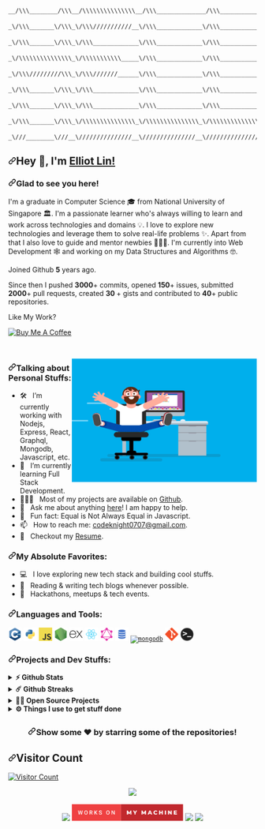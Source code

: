 <div class="snippet-clipboard-content position-relative overflow-auto" data-snippet-clipboard-copy-content="__/\\\________/\\\__/\\\\\\\\\\\\\\\__/\\\______________/\\\___________________/\\\\\______        
 _\/\\\_______\/\\\_\/\\\///////////__\/\\\_____________\/\\\_________________/\\\///\\\____       
  _\/\\\_______\/\\\_\/\\\_____________\/\\\_____________\/\\\_______________/\\\/__\///\\\__      
   _\/\\\\\\\\\\\\\\\_\/\\\\\\\\\\\_____\/\\\_____________\/\\\______________/\\\______\//\\\_     
    _\/\\\/////////\\\_\/\\\///////______\/\\\_____________\/\\\_____________\/\\\_______\/\\\_    
     _\/\\\_______\/\\\_\/\\\_____________\/\\\_____________\/\\\_____________\//\\\______/\\\__   
      _\/\\\_______\/\\\_\/\\\_____________\/\\\_____________\/\\\______________\///\\\__/\\\____  
       _\/\\\_______\/\\\_\/\\\\\\\\\\\\\\\_\/\\\\\\\\\\\\\\\_\/\\\\\\\\\\\\\\\____\///\\\\\/_____ 
        _\///________\///__\///////////////__\///////////////__\///////////////_______\/////_______
"><pre><code>__/\\\________/\\\__/\\\\\\\\\\\\\\\__/\\\______________/\\\___________________/\\\\\______        
 _\/\\\_______\/\\\_\/\\\///////////__\/\\\_____________\/\\\_________________/\\\///\\\____       
  _\/\\\_______\/\\\_\/\\\_____________\/\\\_____________\/\\\_______________/\\\/__\///\\\__      
   _\/\\\\\\\\\\\\\\\_\/\\\\\\\\\\\_____\/\\\_____________\/\\\______________/\\\______\//\\\_     
    _\/\\\/////////\\\_\/\\\///////______\/\\\_____________\/\\\_____________\/\\\_______\/\\\_    
     _\/\\\_______\/\\\_\/\\\_____________\/\\\_____________\/\\\_____________\//\\\______/\\\__   
      _\/\\\_______\/\\\_\/\\\_____________\/\\\_____________\/\\\______________\///\\\__/\\\____  
       _\/\\\_______\/\\\_\/\\\\\\\\\\\\\\\_\/\\\\\\\\\\\\\\\_\/\\\\\\\\\\\\\\\____\///\\\\\/_____ 
        _\///________\///__\///////////////__\///////////////__\///////////////_______\/////_______
</code></pre></div>

<article class="markdown-body entry-content container-lg" itemprop="text"><h2 dir="auto"><a id="user-content-hey--im-pavan-gandhi" class="anchor" aria-hidden="true" href="#hey--im-pavan-gandhi"><svg class="octicon octicon-link" viewBox="0 0 16 16" version="1.1" width="16" height="16" aria-hidden="true"><path fill-rule="evenodd" d="M7.775 3.275a.75.75 0 001.06 1.06l1.25-1.25a2 2 0 112.83 2.83l-2.5 2.5a2 2 0 01-2.83 0 .75.75 0 00-1.06 1.06 3.5 3.5 0 004.95 0l2.5-2.5a3.5 3.5 0 00-4.95-4.95l-1.25 1.25zm-4.69 9.64a2 2 0 010-2.83l2.5-2.5a2 2 0 012.83 0 .75.75 0 001.06-1.06 3.5 3.5 0 00-4.95 0l-2.5 2.5a3.5 3.5 0 004.95 4.95l1.25-1.25a.75.75 0 00-1.06-1.06l-1.25 1.25a2 2 0 01-2.83 0z"></path></svg></a>Hey <g-emoji class="g-emoji" alias="wave" fallback-src="https://github.githubassets.com/images/icons/emoji/unicode/1f44b.png">👋</g-emoji>, I'm <a href="https://github.com/LinSays/">Elliot Lin!</a></h2>

<h3 dir="auto"><a id="user-content-glad-to-see-you-here--" class="anchor" aria-hidden="true" href="#glad-to-see-you-here--"><svg class="octicon octicon-link" viewBox="0 0 16 16" version="1.1" width="16" height="16" aria-hidden="true"><path fill-rule="evenodd" d="M7.775 3.275a.75.75 0 001.06 1.06l1.25-1.25a2 2 0 112.83 2.83l-2.5 2.5a2 2 0 01-2.83 0 .75.75 0 00-1.06 1.06 3.5 3.5 0 004.95 0l2.5-2.5a3.5 3.5 0 00-4.95-4.95l-1.25 1.25zm-4.69 9.64a2 2 0 010-2.83l2.5-2.5a2 2 0 012.83 0 .75.75 0 001.06-1.06 3.5 3.5 0 00-4.95 0l-2.5 2.5a3.5 3.5 0 004.95 4.95l1.25-1.25a.75.75 0 00-1.06-1.06l-1.25 1.25a2 2 0 01-2.83 0z"></path></svg></a>Glad to see you here!</h3>
	
<p dir="auto">I'm a graduate in Computer Science <g-emoji class="g-emoji" alias="mortar_board" fallback-src="https://github.githubassets.com/images/icons/emoji/unicode/1f393.png">🎓</g-emoji> from National University of Singapore <g-emoji class="g-emoji" alias="classical_building" fallback-src="https://github.githubassets.com/images/icons/emoji/unicode/1f3db.png">🏛</g-emoji>. I'm a passionate learner who's always willing to learn and work across technologies and domains <g-emoji class="g-emoji" alias="bulb" fallback-src="https://github.githubassets.com/images/icons/emoji/unicode/1f4a1.png">💡</g-emoji>. I love to explore new technologies and leverage them to solve real-life problems <g-emoji class="g-emoji" alias="sparkles" fallback-src="https://github.githubassets.com/images/icons/emoji/unicode/2728.png">✨</g-emoji>. Apart from that I also love to guide and mentor newbies 👨🏻‍💻. I'm currently into Web Development <g-emoji class="g-emoji" alias="spider_web" fallback-src="https://github.githubassets.com/images/icons/emoji/unicode/1f578.png">🕸️</g-emoji> and working on my Data Structures and Algorithms <g-emoji class="g-emoji" alias="nerd_face" fallback-src="https://github.githubassets.com/images/icons/emoji/unicode/1f913.png">🤓</g-emoji>.</p>
<p dir="auto">Joined Github <strong>5</strong> years ago.</p>
<p dir="auto">Since then I pushed <strong>3000</strong>+ commits, opened <strong>150</strong>+ issues, submitted <strong>2000</strong>+ pull requests, created <strong> 30 </strong>+ gists and contributed to <strong>40</strong>+ public repositories.</p>
<p dir="auto">Like My Work?</p>
<p dir="auto"><a href="https://www.buymeacoffee.com/iampavangandhi" rel="nofollow"><img src="https://camo.githubusercontent.com/28aae05a0fba45679e8e27d90609601e249b64a5fe30dfef05495de4f4e318d4/68747470733a2f2f63646e2e6275796d6561636f666665652e636f6d2f627574746f6e732f76322f64656661756c742d79656c6c6f772e706e67" alt="Buy Me A Coffee" height="60px" width="217px" data-canonical-src="https://cdn.buymeacoffee.com/buttons/v2/default-yellow.png" style="max-width: 100%;"></a></p>
<p dir="auto"><a href="https://gitwar.herokuapp.com/" rel="nofollow"><img src="https://camo.githubusercontent.com/1966249e8b1cbce0034d2c05d2aaf8cdb0fae3ca84bc194abfbcb0dd95d544e5/68747470733a2f2f6769747761722e6865726f6b756170702e636f6d2f62616467653f757365726e616d653d69616d706176616e67616e646869266c6162656c3d47697477617225323050726f66696c6525323053636f7265267374796c653d666f722d7468652d626164676526636f6c6f723d303038386363" alt="" data-canonical-src="https://gitwar.herokuapp.com/badge?username=iampavangandhi&amp;label=Gitwar%20Profile%20Score&amp;style=for-the-badge&amp;color=0088cc" style="max-width: 100%;"></a></p>
<p><a target="_blank" rel="noopener noreferrer" href="https://github.com/LinSays/LinSays/blob/main/coder.gif"><img align="right" height="250" width="375" alt="" src="https://github.com/LinSays/LinSays/blob/main/coder.gif" style="max-width: 100%;"></a></p>
<h3 dir="auto"><a id="user-content-talking-about-personal-stuffs" class="anchor" aria-hidden="true" href="#talking-about-personal-stuffs"><svg class="octicon octicon-link" viewBox="0 0 16 16" version="1.1" width="16" height="16" aria-hidden="true"><path fill-rule="evenodd" d="M7.775 3.275a.75.75 0 001.06 1.06l1.25-1.25a2 2 0 112.83 2.83l-2.5 2.5a2 2 0 01-2.83 0 .75.75 0 00-1.06 1.06 3.5 3.5 0 004.95 0l2.5-2.5a3.5 3.5 0 00-4.95-4.95l-1.25 1.25zm-4.69 9.64a2 2 0 010-2.83l2.5-2.5a2 2 0 012.83 0 .75.75 0 001.06-1.06 3.5 3.5 0 00-4.95 0l-2.5 2.5a3.5 3.5 0 004.95 4.95l1.25-1.25a.75.75 0 00-1.06-1.06l-1.25 1.25a2 2 0 01-2.83 0z"></path></svg></a>Talking about Personal Stuffs:</h3>
<ul dir="auto">
<li><g-emoji class="g-emoji" alias="hammer_and_wrench" fallback-src="https://github.githubassets.com/images/icons/emoji/unicode/1f6e0.png">🛠</g-emoji> &nbsp; I’m currently working with Nodejs, Express, React, <br> Graphql, Mongodb, Javascript, etc.</li>
<li><g-emoji class="g-emoji" alias="rocket" fallback-src="https://github.githubassets.com/images/icons/emoji/unicode/1f680.png">🚀</g-emoji> &nbsp; I’m currently learning Full Stack Development.</li>
<li>👨🏻‍💻 &nbsp; Most of my projects are available on <a href="https://github.com/LinSays">Github</a>.</li>
<li><g-emoji class="g-emoji" alias="speech_balloon" fallback-src="https://github.githubassets.com/images/icons/emoji/unicode/1f4ac.png">💬</g-emoji> &nbsp; Ask me about anything <a href="https://github.com/iampavangandhi/LinSays/issues/2">here</a>! I am happy to help.</li>
<li><g-emoji class="g-emoji" alias="space_invader" fallback-src="https://github.githubassets.com/images/icons/emoji/unicode/1f47e.png">👾</g-emoji> &nbsp; Fun fact: Equal is Not Always Equal in Javascript.</li>
<li><g-emoji class="g-emoji" alias="mailbox" fallback-src="https://github.githubassets.com/images/icons/emoji/unicode/1f4eb.png">📫</g-emoji> &nbsp; How to reach me: <a href="mailto:pavangandhi100@gmail.com">codeknight0707@gmail.com</a>.</li>
<li><g-emoji class="g-emoji" alias="memo" fallback-src="https://github.githubassets.com/images/icons/emoji/unicode/1f4dd.png">📝</g-emoji> &nbsp; Checkout my <a href="https://github.com/LinSays/LinSays/blob/main/resume.pdf">Resume</a>.</li>
</ul>
<h3 dir="auto"><a id="user-content-my-absolute-favorites" class="anchor" aria-hidden="true" href="#my-absolute-favorites"><svg class="octicon octicon-link" viewBox="0 0 16 16" version="1.1" width="16" height="16" aria-hidden="true"><path fill-rule="evenodd" d="M7.775 3.275a.75.75 0 001.06 1.06l1.25-1.25a2 2 0 112.83 2.83l-2.5 2.5a2 2 0 01-2.83 0 .75.75 0 00-1.06 1.06 3.5 3.5 0 004.95 0l2.5-2.5a3.5 3.5 0 00-4.95-4.95l-1.25 1.25zm-4.69 9.64a2 2 0 010-2.83l2.5-2.5a2 2 0 012.83 0 .75.75 0 001.06-1.06 3.5 3.5 0 00-4.95 0l-2.5 2.5a3.5 3.5 0 004.95 4.95l1.25-1.25a.75.75 0 00-1.06-1.06l-1.25 1.25a2 2 0 01-2.83 0z"></path></svg></a>My Absolute Favorites:</h3>
<ul dir="auto">
<li><g-emoji class="g-emoji" alias="computer" fallback-src="https://github.githubassets.com/images/icons/emoji/unicode/1f4bb.png">💻</g-emoji> &nbsp; I love exploring new tech stack and building cool stuffs.</li>
<li><g-emoji class="g-emoji" alias="newspaper" fallback-src="https://github.githubassets.com/images/icons/emoji/unicode/1f4f0.png">📰</g-emoji> &nbsp; Reading &amp; writing tech blogs whenever possible.</li>
<li><g-emoji class="g-emoji" alias="pizza" fallback-src="https://github.githubassets.com/images/icons/emoji/unicode/1f355.png">🍕</g-emoji> &nbsp; Hackathons, meetups &amp; tech events.</li>
</ul>
<h3 dir="auto"><a id="user-content-languages-and-tools" class="anchor" aria-hidden="true" href="#languages-and-tools"><svg class="octicon octicon-link" viewBox="0 0 16 16" version="1.1" width="16" height="16" aria-hidden="true"><path fill-rule="evenodd" d="M7.775 3.275a.75.75 0 001.06 1.06l1.25-1.25a2 2 0 112.83 2.83l-2.5 2.5a2 2 0 01-2.83 0 .75.75 0 00-1.06 1.06 3.5 3.5 0 004.95 0l2.5-2.5a3.5 3.5 0 00-4.95-4.95l-1.25 1.25zm-4.69 9.64a2 2 0 010-2.83l2.5-2.5a2 2 0 012.83 0 .75.75 0 001.06-1.06 3.5 3.5 0 00-4.95 0l-2.5 2.5a3.5 3.5 0 004.95 4.95l1.25-1.25a.75.75 0 00-1.06-1.06l-1.25 1.25a2 2 0 01-2.83 0z"></path></svg></a>Languages and Tools:</h3>
<p dir="auto"><code><a target="_blank" rel="noopener noreferrer" href="https://raw.githubusercontent.com/github/explore/80688e429a7d4ef2fca1e82350fe8e3517d3494d/topics/cpp/cpp.png"><img height="27" src="https://raw.githubusercontent.com/github/explore/80688e429a7d4ef2fca1e82350fe8e3517d3494d/topics/cpp/cpp.png" alt="cpp" style="max-width: 100%;"></a></code>
<code><a target="_blank" rel="noopener noreferrer" href="https://raw.githubusercontent.com/github/explore/80688e429a7d4ef2fca1e82350fe8e3517d3494d/topics/python/python.png"><img height="27" src="https://raw.githubusercontent.com/github/explore/80688e429a7d4ef2fca1e82350fe8e3517d3494d/topics/python/python.png" alt="python" style="max-width: 100%;"></a></code>
<code><a target="_blank" rel="noopener noreferrer" href="https://raw.githubusercontent.com/github/explore/80688e429a7d4ef2fca1e82350fe8e3517d3494d/topics/javascript/javascript.png"><img height="27" src="https://raw.githubusercontent.com/github/explore/80688e429a7d4ef2fca1e82350fe8e3517d3494d/topics/javascript/javascript.png" alt="javascript" style="max-width: 100%;"></a></code>
<code><a target="_blank" rel="noopener noreferrer" href="https://raw.githubusercontent.com/github/explore/80688e429a7d4ef2fca1e82350fe8e3517d3494d/topics/nodejs/nodejs.png"><img height="27" src="https://raw.githubusercontent.com/github/explore/80688e429a7d4ef2fca1e82350fe8e3517d3494d/topics/nodejs/nodejs.png" alt="nodejs" style="max-width: 100%;"></a></code>
<code><a target="_blank" rel="noopener noreferrer" href="https://raw.githubusercontent.com/devicons/devicon/master/icons/express/express-original.svg"><img height="27" src="https://raw.githubusercontent.com/devicons/devicon/master/icons/express/express-original.svg" alt="expressjs" style="max-width: 100%;"></a></code>
<code><a target="_blank" rel="noopener noreferrer" href="https://raw.githubusercontent.com/github/explore/80688e429a7d4ef2fca1e82350fe8e3517d3494d/topics/react/react.png"><img height="27" src="https://raw.githubusercontent.com/github/explore/80688e429a7d4ef2fca1e82350fe8e3517d3494d/topics/react/react.png" alt="react" style="max-width: 100%;"></a></code>
<code><a target="_blank" rel="noopener noreferrer" href="https://raw.githubusercontent.com/github/explore/80688e429a7d4ef2fca1e82350fe8e3517d3494d/topics/graphql/graphql.png"><img height="27" src="https://raw.githubusercontent.com/github/explore/80688e429a7d4ef2fca1e82350fe8e3517d3494d/topics/graphql/graphql.png" alt="graphql" style="max-width: 100%;"></a></code>
<code><a target="_blank" rel="noopener noreferrer" href="https://raw.githubusercontent.com/github/explore/80688e429a7d4ef2fca1e82350fe8e3517d3494d/topics/sql/sql.png"><img height="27" src="https://raw.githubusercontent.com/github/explore/80688e429a7d4ef2fca1e82350fe8e3517d3494d/topics/sql/sql.png" alt="sql" style="max-width: 100%;"></a></code>
<code><a target="_blank" rel="noopener noreferrer" href="https://camo.githubusercontent.com/b06f0a4dc198d26002e85488fd47716fe70a0ffeaa22e66e98935e7b8e424057/68747470733a2f2f656e637279707465642d74626e302e677374617469632e636f6d2f696d616765733f713d74626e253341414e643947635354547a5041772d353573736d31496d35393478595a3965525175324a796c726b594c6726757371703d434155"><img height="27" src="https://camo.githubusercontent.com/b06f0a4dc198d26002e85488fd47716fe70a0ffeaa22e66e98935e7b8e424057/68747470733a2f2f656e637279707465642d74626e302e677374617469632e636f6d2f696d616765733f713d74626e253341414e643947635354547a5041772d353573736d31496d35393478595a3965525175324a796c726b594c6726757371703d434155" alt="mongodb" data-canonical-src="https://encrypted-tbn0.gstatic.com/images?q=tbn%3AANd9GcSTTzPAw-55ssm1Im594xYZ9eRQu2JylrkYLg&amp;usqp=CAU" style="max-width: 100%;"></a></code>
<code><a target="_blank" rel="noopener noreferrer" href="https://raw.githubusercontent.com/devicons/devicon/master/icons/git/git-original.svg"><img height="27" src="https://raw.githubusercontent.com/devicons/devicon/master/icons/git/git-original.svg" alt="git" style="max-width: 100%;"></a></code>
<code><a target="_blank" rel="noopener noreferrer" href="https://raw.githubusercontent.com/github/explore/80688e429a7d4ef2fca1e82350fe8e3517d3494d/topics/terminal/terminal.png"><img height="27" src="https://raw.githubusercontent.com/github/explore/80688e429a7d4ef2fca1e82350fe8e3517d3494d/topics/terminal/terminal.png" alt="terminal" style="max-width: 100%;"></a></code></p>

<h3 dir="auto"><a id="user-content-projects-and-dev-stuffs" class="anchor" aria-hidden="true" href="#projects-and-dev-stuffs"><svg class="octicon octicon-link" viewBox="0 0 16 16" version="1.1" width="16" height="16" aria-hidden="true"><path fill-rule="evenodd" d="M7.775 3.275a.75.75 0 001.06 1.06l1.25-1.25a2 2 0 112.83 2.83l-2.5 2.5a2 2 0 01-2.83 0 .75.75 0 00-1.06 1.06 3.5 3.5 0 004.95 0l2.5-2.5a3.5 3.5 0 00-4.95-4.95l-1.25 1.25zm-4.69 9.64a2 2 0 010-2.83l2.5-2.5a2 2 0 012.83 0 .75.75 0 001.06-1.06 3.5 3.5 0 00-4.95 0l-2.5 2.5a3.5 3.5 0 004.95 4.95l1.25-1.25a.75.75 0 00-1.06-1.06l-1.25 1.25a2 2 0 01-2.83 0z"></path></svg></a>Projects and Dev Stuffs:</h3>
<details>	
  <summary><b><g-emoji class="g-emoji" alias="zap" fallback-src="https://github.githubassets.com/images/icons/emoji/unicode/26a1.png">⚡</g-emoji> Github Stats</b></summary>
  <br>
<a target="_blank" rel="noopener noreferrer" href="https://camo.githubusercontent.com/e1178d5320d780eadaae675c5d1a9a526d408937a5d345b99081fb6b88e37ceb/68747470733a2f2f6769746875622d726561646d652d73746174732e76657263656c2e6170702f6170693f757365726e616d653d69616d706176616e67616e6468692673686f775f69636f6e733d7472756526686964655f626f726465723d747275652626636f756e745f707269766174653d7472756526696e636c7564655f616c6c5f636f6d6d6974733d74727565"><img height="180em" src="https://github.com/LinSays/LinSays/blob/main/git_status.svg" data-canonical-src="https://github-readme-stats.vercel.app/api?username=iampavangandhi&amp;show_icons=true&amp;hide_border=true&amp;&amp;count_private=true&amp;include_all_commits=true" style="max-width: 100%;"></a>
<br>
</details>
<details>	
  <summary><b><g-emoji class="g-emoji" alias="comet" fallback-src="https://github.githubassets.com/images/icons/emoji/unicode/2604.png">☄️</g-emoji> Github Streaks</b></summary>
  <br>
  <a target="_blank" rel="noopener noreferrer" href="https://camo.githubusercontent.com/4d40bc8016b1a0c9fe833cdcee287b2a026d42f3577471f589c7d53afd9918e9/68747470733a2f2f6769746875622d726561646d652d73747265616b2d73746174732e6865726f6b756170702e636f6d2f3f757365723d69616d706176616e67616e64686926686964655f626f726465723d74727565"><img height="180em" src="https://camo.githubusercontent.com/4d40bc8016b1a0c9fe833cdcee287b2a026d42f3577471f589c7d53afd9918e9/68747470733a2f2f6769746875622d726561646d652d73747265616b2d73746174732e6865726f6b756170702e636f6d2f3f757365723d69616d706176616e67616e64686926686964655f626f726465723d74727565" data-canonical-src="https://github-readme-streak-stats.herokuapp.com/?user=iampavangandhi&amp;hide_border=true" style="max-width: 100%;"></a>
</details>
<details>
  <summary><b><g-emoji class="g-emoji" alias="astronaut" fallback-src="https://github.githubassets.com/images/icons/emoji/unicode/1f9d1-1f680.png">🧑‍🚀</g-emoji> Open Source Projects</b></summary>
  <br>
  <table>
    <thead align="center">
      <tr>
        <td><b><g-emoji class="g-emoji" alias="computer" fallback-src="https://github.githubassets.com/images/icons/emoji/unicode/1f4bb.png">💻</g-emoji> Projects</b></td>
        <td><b><g-emoji class="g-emoji" alias="star2" fallback-src="https://github.githubassets.com/images/icons/emoji/unicode/1f31f.png">🌟</g-emoji> Stars</b></td>
        <td><b><g-emoji class="g-emoji" alias="fork_and_knife" fallback-src="https://github.githubassets.com/images/icons/emoji/unicode/1f374.png">🍴</g-emoji> Forks</b></td>
        <td><b><g-emoji class="g-emoji" alias="bug" fallback-src="https://github.githubassets.com/images/icons/emoji/unicode/1f41b.png">🐛</g-emoji> Issues</b></td>
        <td><b><g-emoji class="g-emoji" alias="bell" fallback-src="https://github.githubassets.com/images/icons/emoji/unicode/1f514.png">🔔</g-emoji> Pull Requests</b></td>
        <td><b><g-emoji class="g-emoji" alias="man_technologist" fallback-src="https://github.githubassets.com/images/icons/emoji/unicode/1f468-1f4bb.png">👨‍💻</g-emoji> Language</b></td>
      </tr>
    </thead>
    <tbody>
      <tr>
	      <td><a href="https://github.com/iampavangandhi/TradeByte"><b><g-emoji class="g-emoji" alias="money_with_wings" fallback-src="https://github.githubassets.com/images/icons/emoji/unicode/1f4b8.png">💸</g-emoji> TradeByte</b></a></td>
        <td><a target="_blank" rel="noopener noreferrer" href="https://camo.githubusercontent.com/d4681e7b2ee285ae260f807b8a1412131e20f0ea6711452829393d35f8d7b7aa/68747470733a2f2f696d672e736869656c64732e696f2f6769746875622f73746172732f69616d706176616e67616e6468692f5472616465427974653f7374796c653d666c61742d737175617265266c6162656c436f6c6f723d333433623431"><img alt="Stars" src="https://camo.githubusercontent.com/d4681e7b2ee285ae260f807b8a1412131e20f0ea6711452829393d35f8d7b7aa/68747470733a2f2f696d672e736869656c64732e696f2f6769746875622f73746172732f69616d706176616e67616e6468692f5472616465427974653f7374796c653d666c61742d737175617265266c6162656c436f6c6f723d333433623431" data-canonical-src="https://img.shields.io/github/stars/iampavangandhi/TradeByte?style=flat-square&amp;labelColor=343b41" style="max-width: 100%;"></a></td>
        <td><a target="_blank" rel="noopener noreferrer" href="https://camo.githubusercontent.com/708dff9befa310bf497a1bf152f5c05cad35c65cca57793f12c40a7ab8399487/68747470733a2f2f696d672e736869656c64732e696f2f6769746875622f666f726b732f69616d706176616e67616e6468692f5472616465427974653f7374796c653d666c61742d737175617265266c6162656c436f6c6f723d333433623431"><img alt="Forks" src="https://camo.githubusercontent.com/708dff9befa310bf497a1bf152f5c05cad35c65cca57793f12c40a7ab8399487/68747470733a2f2f696d672e736869656c64732e696f2f6769746875622f666f726b732f69616d706176616e67616e6468692f5472616465427974653f7374796c653d666c61742d737175617265266c6162656c436f6c6f723d333433623431" data-canonical-src="https://img.shields.io/github/forks/iampavangandhi/TradeByte?style=flat-square&amp;labelColor=343b41" style="max-width: 100%;"></a></td>
        <td><a target="_blank" rel="noopener noreferrer" href="https://camo.githubusercontent.com/5f7318ba33ff0bfe538ae2b7997ebcc1a65b9501a13fbb90f50002cc140f7973/68747470733a2f2f696d672e736869656c64732e696f2f6769746875622f6973737565732f69616d706176616e67616e6468692f5472616465427974653f7374796c653d666c61742d737175617265"><img alt="Issues" src="https://camo.githubusercontent.com/5f7318ba33ff0bfe538ae2b7997ebcc1a65b9501a13fbb90f50002cc140f7973/68747470733a2f2f696d672e736869656c64732e696f2f6769746875622f6973737565732f69616d706176616e67616e6468692f5472616465427974653f7374796c653d666c61742d737175617265" data-canonical-src="https://img.shields.io/github/issues/iampavangandhi/TradeByte?style=flat-square" style="max-width: 100%;"></a></td>
        <td><a target="_blank" rel="noopener noreferrer" href="https://camo.githubusercontent.com/2c2579da13f285927a934b66d3c9c43bbc8a24a6282a4d040192245813cb48b7/68747470733a2f2f696d672e736869656c64732e696f2f6769746875622f6973737565732d70722f69616d706176616e67616e6468692f5472616465427974653f7374796c653d666c61742d737175617265"><img alt="Pull Requests" src="https://camo.githubusercontent.com/2c2579da13f285927a934b66d3c9c43bbc8a24a6282a4d040192245813cb48b7/68747470733a2f2f696d672e736869656c64732e696f2f6769746875622f6973737565732d70722f69616d706176616e67616e6468692f5472616465427974653f7374796c653d666c61742d737175617265" data-canonical-src="https://img.shields.io/github/issues-pr/iampavangandhi/TradeByte?style=flat-square" style="max-width: 100%;"></a></td>
        <td><a target="_blank" rel="noopener noreferrer" href="https://camo.githubusercontent.com/dd063fef4e356d2a28b86c503c8a4b2be4b47f8a5252717b73622ed2fd167d3f/68747470733a2f2f696d672e736869656c64732e696f2f6769746875622f6c616e6775616765732f746f702f69616d706176616e67616e6468692f5472616465427974653f6c6162656c3d6a617661736372697074267374796c653d666c61742d737175617265"><img alt="Language" src="https://camo.githubusercontent.com/dd063fef4e356d2a28b86c503c8a4b2be4b47f8a5252717b73622ed2fd167d3f/68747470733a2f2f696d672e736869656c64732e696f2f6769746875622f6c616e6775616765732f746f702f69616d706176616e67616e6468692f5472616465427974653f6c6162656c3d6a617661736372697074267374796c653d666c61742d737175617265" data-canonical-src="https://img.shields.io/github/languages/top/iampavangandhi/TradeByte?label=javascript&amp;style=flat-square" style="max-width: 100%;"></a></td>
      </tr>
    </tbody>
  </table>
  <br>
</details>
<details>	
  <br>
  <summary><b><g-emoji class="g-emoji" alias="gear" fallback-src="https://github.githubassets.com/images/icons/emoji/unicode/2699.png">⚙️</g-emoji> Things I use to get stuff done</b></summary>
  	<ul dir="auto">
  	    <li><b>OS:</b> Ubuntu 20.04</li>
	    <li><b>Laptop: </b> HP Elitebook (i5)</li>
  	    <li><b>Browser: </b> Firefox Web Browser</li>
	    <li><b>Terminal: </b> ZSH: Oh My Zsh (PowerLevel10k)</li>
	    <li><b>Code Editor:</b> VSCode - The best editor out there.</li>
	    <li><b>To Stay Updated:</b> Dev.to, Medium, Linkedin and Twitter.</li>
	    <br>
	</ul>	
</details>
<h1 dir="auto"></h1>
<div align="center" dir="auto">
<h3 dir="auto"><a id="user-content-show-some-️-by-starring-some-of-the-repositories" class="anchor" aria-hidden="true" href="#show-some-️-by-starring-some-of-the-repositories"><svg class="octicon octicon-link" viewBox="0 0 16 16" version="1.1" width="16" height="16" aria-hidden="true"><path fill-rule="evenodd" d="M7.775 3.275a.75.75 0 001.06 1.06l1.25-1.25a2 2 0 112.83 2.83l-2.5 2.5a2 2 0 01-2.83 0 .75.75 0 00-1.06 1.06 3.5 3.5 0 004.95 0l2.5-2.5a3.5 3.5 0 00-4.95-4.95l-1.25 1.25zm-4.69 9.64a2 2 0 010-2.83l2.5-2.5a2 2 0 012.83 0 .75.75 0 001.06-1.06 3.5 3.5 0 00-4.95 0l-2.5 2.5a3.5 3.5 0 004.95 4.95l1.25-1.25a.75.75 0 00-1.06-1.06l-1.25 1.25a2 2 0 01-2.83 0z"></path></svg></a>Show some <g-emoji class="g-emoji" alias="heart" fallback-src="https://github.githubassets.com/images/icons/emoji/unicode/2764.png">❤️</g-emoji> by starring some of the repositories!</h3>
</div>
</article>

<h2 dir="auto"><a id="user-content-visitor-count" class="anchor" aria-hidden="true" href="#visitor-count"><svg class="octicon octicon-link" viewBox="0 0 16 16" version="1.1" width="16" height="16" aria-hidden="true"><path fill-rule="evenodd" d="M7.775 3.275a.75.75 0 001.06 1.06l1.25-1.25a2 2 0 112.83 2.83l-2.5 2.5a2 2 0 01-2.83 0 .75.75 0 00-1.06 1.06 3.5 3.5 0 004.95 0l2.5-2.5a3.5 3.5 0 00-4.95-4.95l-1.25 1.25zm-4.69 9.64a2 2 0 010-2.83l2.5-2.5a2 2 0 012.83 0 .75.75 0 001.06-1.06 3.5 3.5 0 00-4.95 0l-2.5 2.5a3.5 3.5 0 004.95 4.95l1.25-1.25a.75.75 0 00-1.06-1.06l-1.25 1.25a2 2 0 01-2.83 0z"></path></svg></a>Visitor Count</h2>

<p dir="auto"><a target="_blank" rel="noopener noreferrer" href="https://camo.githubusercontent.com/6645e49966d5b5d1c9c12860742cc6130054012a1e817a509a5a3f24f3b11e08/68747470733a2f2f70726f66696c652d636f756e7465722e676c697463682e6d652f384269744a6f6e6e792f636f756e742e737667"><img src="https://camo.githubusercontent.com/6645e49966d5b5d1c9c12860742cc6130054012a1e817a509a5a3f24f3b11e08/68747470733a2f2f70726f66696c652d636f756e7465722e676c697463682e6d652f384269744a6f6e6e792f636f756e742e737667" alt="Visitor Count" data-canonical-src="https://profile-counter.glitch.me/8BitJonny/count.svg" style="max-width: 100%;"></a></p>

<p align="center" dir="auto">
  <a target="_blank" rel="noopener noreferrer" href="https://camo.githubusercontent.com/0274027478cdd2839fde5cdb09db0a630ba3b3a59b4bcc66e021de194a770f10/68747470733a2f2f726561646d652d747970696e672d7376672e6865726f6b756170702e636f6d2f3f63656e7465723d74727565267643656e7465723d7472756526636f6c6f723d3031364545412677696474683d383030266c696e65733d546869732b706167652b69732b626573742b7669657765642b696e2b6461726b2b6d6f64652e3b486f70652b796f752b656e6a6f79213b4e6f772b77652b626f74682b70726f6261626c792b6e6565642b746f2b6765742b6261636b2b746f2b636f64696e67"><img src="https://camo.githubusercontent.com/0274027478cdd2839fde5cdb09db0a630ba3b3a59b4bcc66e021de194a770f10/68747470733a2f2f726561646d652d747970696e672d7376672e6865726f6b756170702e636f6d2f3f63656e7465723d74727565267643656e7465723d7472756526636f6c6f723d3031364545412677696474683d383030266c696e65733d546869732b706167652b69732b626573742b7669657765642b696e2b6461726b2b6d6f64652e3b486f70652b796f752b656e6a6f79213b4e6f772b77652b626f74682b70726f6261626c792b6e6565642b746f2b6765742b6261636b2b746f2b636f64696e67" data-canonical-src="https://readme-typing-svg.herokuapp.com/?center=true&amp;vCenter=true&amp;color=016EEA&amp;width=800&amp;lines=This+page+is+best+viewed+in+dark+mode.;Hope+you+enjoy!;Now+we+both+probably+need+to+get+back+to+coding" style="max-width: 100%;"></a>
</p>

<p align="center" dir="auto">
  <a target="_blank" rel="noopener noreferrer" href="https://camo.githubusercontent.com/7998890254268d8ed476c9f66d3fa59d21dd354d2090036083c82af4cda2a0eb/68747470733a2f2f666f7274686562616467652e636f6d2f696d616765732f6261646765732f6275696c742d776974682d6c6f76652e737667"><img height="33.9px" src="https://camo.githubusercontent.com/7998890254268d8ed476c9f66d3fa59d21dd354d2090036083c82af4cda2a0eb/68747470733a2f2f666f7274686562616467652e636f6d2f696d616765732f6261646765732f6275696c742d776974682d6c6f76652e737667" data-canonical-src="https://forthebadge.com/images/badges/built-with-love.svg" style="max-width: 100%;"></a>
  <a target="_blank" rel="noopener noreferrer" href="https://github.com/8BitJonny/8BitJonny/blob/master/worksOnMyMachine.svg"><img height="33.9px" src="https://github.com/8BitJonny/8BitJonny/raw/master/worksOnMyMachine.svg" style="max-width: 100%;"></a>
  <a target="_blank" rel="noopener noreferrer" href="https://camo.githubusercontent.com/cfd65e67f10328b310592e96d01251f460fd994d0cf2d94d613b47f8e75011f4/68747470733a2f2f666f7274686562616467652e636f6d2f696d616765732f6261646765732f706f77657265642d62792d626c61636b2d6d616769632e737667"><img height="33.9px" src="https://camo.githubusercontent.com/cfd65e67f10328b310592e96d01251f460fd994d0cf2d94d613b47f8e75011f4/68747470733a2f2f666f7274686562616467652e636f6d2f696d616765732f6261646765732f706f77657265642d62792d626c61636b2d6d616769632e737667" data-canonical-src="https://forthebadge.com/images/badges/powered-by-black-magic.svg" style="max-width: 100%;"></a>
  <a target="_blank" rel="noopener noreferrer" href="https://camo.githubusercontent.com/d254c8ec57078422bc2486574129b1572e7a9d3a1987c444edb87a200aceb05a/68747470733a2f2f666f7274686562616467652e636f6d2f696d616765732f6261646765732f6d616b65732d70656f706c652d736d696c652e737667"><img height="33.9px" src="https://camo.githubusercontent.com/d254c8ec57078422bc2486574129b1572e7a9d3a1987c444edb87a200aceb05a/68747470733a2f2f666f7274686562616467652e636f6d2f696d616765732f6261646765732f6d616b65732d70656f706c652d736d696c652e737667" data-canonical-src="https://forthebadge.com/images/badges/makes-people-smile.svg" style="max-width: 100%;"></a>
</p>
